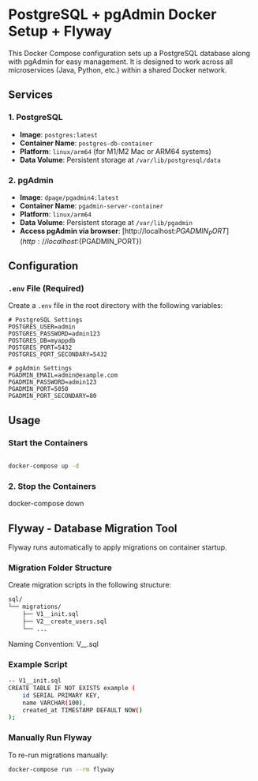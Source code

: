 # PostgreSQL + pgAdmin Docker Setup + Flyway

This Docker Compose configuration sets up a PostgreSQL database along with pgAdmin for easy management. It is designed to work across all microservices (Java, Python, etc.) within a shared Docker network.


## Services

### 1. PostgreSQL
- **Image**: `postgres:latest`
- **Container Name**: `postgres-db-container`
- **Platform**: `linux/arm64` (for M1/M2 Mac or ARM64 systems)
- **Data Volume**: Persistent storage at `/var/lib/postgresql/data`

### 2. **pgAdmin**
- **Image**: `dpage/pgadmin4:latest`
- **Container Name**: `pgadmin-server-container`
- **Platform**: `linux/arm64`
- **Data Volume**: Persistent storage at `/var/lib/pgadmin`
- **Access pgAdmin via browser**: [http://localhost:${PGADMIN_PORT}](http://localhost:${PGADMIN_PORT})


## Configuration

### `.env` File (Required)
Create a `.env` file in the root directory with the following variables:

```env
# PostgreSQL Settings
POSTGRES_USER=admin
POSTGRES_PASSWORD=admin123
POSTGRES_DB=myappdb
POSTGRES_PORT=5432
POSTGRES_PORT_SECONDARY=5432

# pgAdmin Settings
PGADMIN_EMAIL=admin@example.com
PGADMIN_PASSWORD=admin123
PGADMIN_PORT=5050
PGADMIN_PORT_SECONDARY=80
```
## Usage

### Start the Containers

```bash

docker-compose up -d
```

### 2. Stop the Containers

docker-compose down


## Flyway - Database Migration Tool

Flyway runs automatically to apply migrations on container startup.

### Migration Folder Structure
Create migration scripts in the following structure:

```bash
sql/
└── migrations/
    ├── V1__init.sql
    ├── V2__create_users.sql
    └── ...
```

Naming Convention: V<version>__<description>.sql

### Example Script 

```bash
-- V1__init.sql
CREATE TABLE IF NOT EXISTS example (
    id SERIAL PRIMARY KEY,
    name VARCHAR(100),
    created_at TIMESTAMP DEFAULT NOW()
);
```

### Manually Run Flyway
To re-run migrations manually:

```bash
docker-compose run --rm flyway
```
